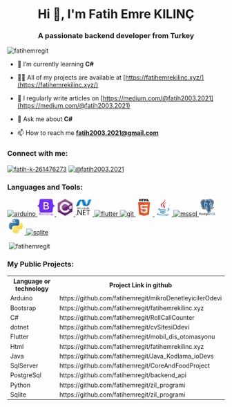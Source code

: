 <h1 align="center">Hi 👋, I'm Fatih Emre KILINÇ</h1>
<h3 align="center">A passionate backend developer from Turkey</h3>

<p align="left"> <img src="https://komarev.com/ghpvc/?username=fatihemregit&label=Profile%20views&color=009dff&style=flat" alt="fatihemregit" /> </p>

- 🌱 I’m currently learning **C#**

- 👨‍💻 All of my projects are available at [https://fatihemrekilinc.xyz/](https://fatihemrekilinc.xyz/)

- 📝 I regularly write articles on [https://medium.com/@fatih2003.2021](https://medium.com/@fatih2003.2021)

- 💬 Ask me about **C#**

- 📫 How to reach me **fatih2003.2021@gmail.com**

<h3 align="left">Connect with me:</h3>
<p align="left">
<a href="https://linkedin.com/in/fatih-k-261476273" target="blank"><img align="center" src="https://raw.githubusercontent.com/rahuldkjain/github-profile-readme-generator/master/src/images/icons/Social/linked-in-alt.svg" alt="fatih-k-261476273" height="30" width="40" /></a>
<a href="https://medium.com/@fatih2003.2021" target="blank"><img align="center" src="https://raw.githubusercontent.com/rahuldkjain/github-profile-readme-generator/master/src/images/icons/Social/medium.svg" alt="@fatih2003.2021" height="30" width="40" /></a>
</p>

<h3 align="left">Languages and Tools:</h3>
<p align="left"> <a href="https://www.arduino.cc/" target="_blank" rel="noreferrer"> <img src="https://cdn.worldvectorlogo.com/logos/arduino-1.svg" alt="arduino" width="40" height="40"/> </a> <a href="https://getbootstrap.com" target="_blank" rel="noreferrer"> <img src="https://raw.githubusercontent.com/devicons/devicon/master/icons/bootstrap/bootstrap-plain-wordmark.svg" alt="bootstrap" width="40" height="40"/> </a> <a href="https://www.w3schools.com/cs/" target="_blank" rel="noreferrer"> <img src="https://raw.githubusercontent.com/devicons/devicon/master/icons/csharp/csharp-original.svg" alt="csharp" width="40" height="40"/> </a> <a href="https://dotnet.microsoft.com/" target="_blank" rel="noreferrer"> <img src="https://raw.githubusercontent.com/devicons/devicon/master/icons/dot-net/dot-net-original-wordmark.svg" alt="dotnet" width="40" height="40"/> </a> <a href="https://flutter.dev" target="_blank" rel="noreferrer"> <img src="https://www.vectorlogo.zone/logos/flutterio/flutterio-icon.svg" alt="flutter" width="40" height="40"/> </a> <a href="https://git-scm.com/" target="_blank" rel="noreferrer"> <img src="https://www.vectorlogo.zone/logos/git-scm/git-scm-icon.svg" alt="git" width="40" height="40"/> </a> <a href="https://www.w3.org/html/" target="_blank" rel="noreferrer"> <img src="https://raw.githubusercontent.com/devicons/devicon/master/icons/html5/html5-original-wordmark.svg" alt="html5" width="40" height="40"/> </a> <a href="https://www.java.com" target="_blank" rel="noreferrer"> <img src="https://raw.githubusercontent.com/devicons/devicon/master/icons/java/java-original.svg" alt="java" width="40" height="40"/> </a> <a href="https://www.microsoft.com/en-us/sql-server" target="_blank" rel="noreferrer"> <img src="https://www.svgrepo.com/show/303229/microsoft-sql-server-logo.svg" alt="mssql" width="40" height="40"/> </a> <a href="https://www.postgresql.org" target="_blank" rel="noreferrer"> <img src="https://raw.githubusercontent.com/devicons/devicon/master/icons/postgresql/postgresql-original-wordmark.svg" alt="postgresql" width="40" height="40"/> </a> <a href="https://www.python.org" target="_blank" rel="noreferrer"> <img src="https://raw.githubusercontent.com/devicons/devicon/master/icons/python/python-original.svg" alt="python" width="40" height="40"/> </a> <a href="https://www.sqlite.org/" target="_blank" rel="noreferrer"> <img src="https://www.vectorlogo.zone/logos/sqlite/sqlite-icon.svg" alt="sqlite" width="40" height="40"/> </a> </p>

<p>&nbsp;<img align="center" src="https://github-readme-stats.vercel.app/api?username=fatihemregit&show_icons=true&locale=en" alt="fatihemregit" /></p>

<h3 align="left">My Public Projects:</h3>
<table>
  <tr>
    <th>Language or technology</th>
    <th>Project Link in github</th>
  </tr>
  <tr>
     <td>Arduino</td>
     <td>https://github.com/fatihemregit/mikroDenetleyicilerOdevi</td>
  </tr>
  <tr>
    <td>Bootsrap</td>
    <td>https://github.com/fatihemregit/fatihemrekilinc.xyz</td>
  </tr>
  <tr>
    <td>C#</td>
    <td>https://github.com/fatihemregit/RollCallCounter</td>
  </tr>
  <tr>
    <td>dotnet</td>
    <td>https://github.com/fatihemregit/cvSitesiOdevi</td>
  </tr>
  <tr>
    <td>Flutter</td>
    <td>https://github.com/fatihemregit/mobil_dis_otomasyonu</td>
  </tr>
  <tr>
    <td>Html</td>
    <td>https://github.com/fatihemregit/fatihemrekilinc.xyz</td>
  </tr>
  <tr>
    <td>Java</td>
    <td>https://github.com/fatihemregit/Java_Kodlama_ioDevs</td>
  </tr>
  <tr>
    <td>SqlServer</td>
    <td>https://github.com/fatihemregit/CoreAndFoodProject</td>
  </tr>
  <tr>
    <td>PostgreSql</td>
    <td>https://github.com/fatihemregit/backend_api</td>
  </tr>
  <tr>
    <td>Python</td>
    <td>https://github.com/fatihemregit/zil_programi</td>
  </tr>
  <tr>
    <td>Sqlite</td>
    <td>https://github.com/fatihemregit/zil_programi</td>
  </tr>
  
</table>
